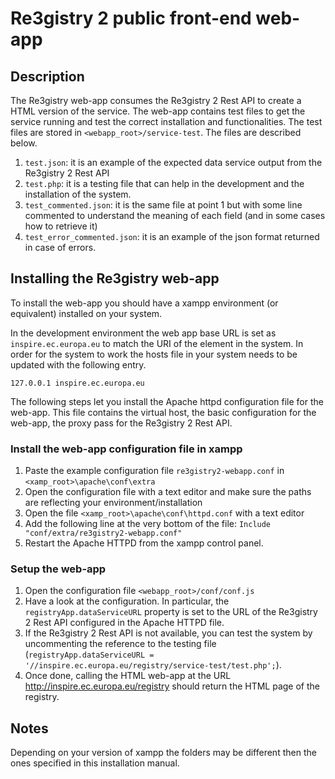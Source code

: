# Re3gistry 2 public front-end web-app

## Description

The Re3gistry web-app consumes the Re3gistry 2 Rest API to create a HTML version of the service.
The web-app contains test files to get the service running and test the correct installation and functionalities.
The test files are stored in `<webapp_root>/service-test`. The files are described below.
1. `test.json`: it is an example of the expected data service output from the Re3gistry 2 Rest API
2. `test.php`: it is a testing file that can help in the development and the installation of the system.
3. `test_commented.json`: it is the same file at point 1 but with some line commented to understand the meaning of each field (and in some cases how to retrieve it)
4. `test_error_commented.json`: it is an example of the json format returned in case of errors.


## Installing the Re3gistry web-app

To install the web-app you should have a xampp environment (or equivalent) installed on your system.

In the development environment the web app base URL is set as `inspire.ec.europa.eu` to match the URI of the element in the system.
In order for the system to work the hosts file in your system needs to be updated with the following entry.

    127.0.0.1 inspire.ec.europa.eu

The following steps let you install the Apache httpd configuration file for the web-app. 
This file contains the virtual host, the basic configuration for the web-app, the proxy pass for the Re3gistry 2 Rest API.

### Install the web-app configuration file in xampp
1. Paste the example configuration file `re3gistry2-webapp.conf` in `<xamp_root>\apache\conf\extra`
2. Open the configuration file with a text editor and make sure the paths are reflecting your environment/installation
3. Open the file `<xamp_root>\apache\conf\httpd.conf` with a text editor
4. Add the following line at the very bottom of the file: `Include "conf/extra/re3gistry2-webapp.conf"`
5. Restart the Apache HTTPD from the xampp control panel.

### Setup the web-app
1. Open the configuration file `<webapp_root>/conf/conf.js`
2. Have a look at the configuration. In particular, the `registryApp.dataServiceURL` property is set to the URL of the Re3gistry 2 Rest API configured in the Apache HTTPD file.
3. If the Re3gistry 2 Rest API is not available, you can test the system by uncommenting the reference to the testing file (`registryApp.dataServiceURL = '//inspire.ec.europa.eu/registry/service-test/test.php';`).
4. Once done, calling the HTML web-app at the URL http://inspire.ec.europa.eu/registry should return the HTML page of the registry.

## Notes
Depending on your version of xampp the folders may be different then the ones specified in this installation manual.